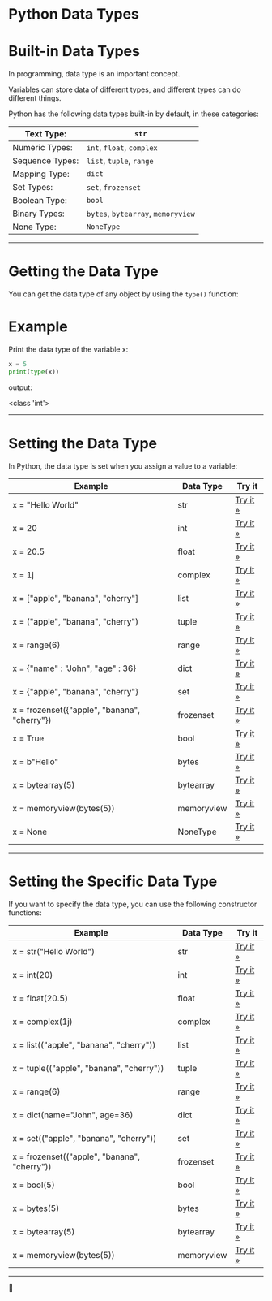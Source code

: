 # Python Data Types

# Built-in Data Types

In programming, data type is an important concept.

Variables can store data of different types, and different types can do different things.

Python has the following data types built-in by default, in these categories:

| Text Type: | `str` |
| --- | --- |
| Numeric Types: | `int`, `float`, `complex` |
| Sequence Types: | `list`, `tuple`, `range` |
| Mapping Type: | `dict` |
| Set Types: | `set`, `frozenset` |
| Boolean Type: | `bool` |
| Binary Types: | `bytes`, `bytearray`, `memoryview` |
| None Type: | `NoneType` |

---

# Getting the Data Type

You can get the data type of any object by using the `type()` function:

# Example

Print the data type of the variable x:

```python
x = 5
print(type(x))
```

output:

<class 'int'>

---

# Setting the Data Type

In Python, the data type is set when you assign a value to a variable:

| Example | Data Type | Try it |
| --- | --- | --- |
| x = "Hello World" | str | [Try it »](https://www.w3schools.com/python/trypython.asp?filename=demo_type_str) |
| x = 20 | int | [Try it »](https://www.w3schools.com/python/trypython.asp?filename=demo_type_int) |
| x = 20.5 | float | [Try it »](https://www.w3schools.com/python/trypython.asp?filename=demo_type_float) |
| x = 1j | complex | [Try it »](https://www.w3schools.com/python/trypython.asp?filename=demo_type_complex) |
| x = ["apple", "banana", "cherry"] | list | [Try it »](https://www.w3schools.com/python/trypython.asp?filename=demo_type_list) |
| x = ("apple", "banana", "cherry") | tuple | [Try it »](https://www.w3schools.com/python/trypython.asp?filename=demo_type_tuple) |
| x = range(6) | range | [Try it »](https://www.w3schools.com/python/trypython.asp?filename=demo_type_range) |
| x = {"name" : "John", "age" : 36} | dict | [Try it »](https://www.w3schools.com/python/trypython.asp?filename=demo_type_dict) |
| x = {"apple", "banana", "cherry"} | set | [Try it »](https://www.w3schools.com/python/trypython.asp?filename=demo_type_set) |
| x = frozenset({"apple", "banana", "cherry"}) | frozenset | [Try it »](https://www.w3schools.com/python/trypython.asp?filename=demo_type_frozenset) |
| x = True | bool | [Try it »](https://www.w3schools.com/python/trypython.asp?filename=demo_type_bool) |
| x = b"Hello" | bytes | [Try it »](https://www.w3schools.com/python/trypython.asp?filename=demo_type_bytes) |
| x = bytearray(5) | bytearray | [Try it »](https://www.w3schools.com/python/trypython.asp?filename=demo_type_bytearray) |
| x = memoryview(bytes(5)) | memoryview | [Try it »](https://www.w3schools.com/python/trypython.asp?filename=demo_type_memoryview) |
| x = None | NoneType | [Try it »](https://www.w3schools.com/python/trypython.asp?filename=demo_type_nonetype) |

---

# Setting the Specific Data Type

If you want to specify the data type, you can use the following constructor functions:

| Example | Data Type | Try it |
| --- | --- | --- |
| x = str("Hello World") | str | [Try it »](https://www.w3schools.com/python/trypython.asp?filename=demo_type_str2) |
| x = int(20) | int | [Try it »](https://www.w3schools.com/python/trypython.asp?filename=demo_type_int2) |
| x = float(20.5) | float | [Try it »](https://www.w3schools.com/python/trypython.asp?filename=demo_type_float2) |
| x = complex(1j) | complex | [Try it »](https://www.w3schools.com/python/trypython.asp?filename=demo_type_complex2) |
| x = list(("apple", "banana", "cherry")) | list | [Try it »](https://www.w3schools.com/python/trypython.asp?filename=demo_type_list2) |
| x = tuple(("apple", "banana", "cherry")) | tuple | [Try it »](https://www.w3schools.com/python/trypython.asp?filename=demo_type_tuple2) |
| x = range(6) | range | [Try it »](https://www.w3schools.com/python/trypython.asp?filename=demo_type_range2) |
| x = dict(name="John", age=36) | dict | [Try it »](https://www.w3schools.com/python/trypython.asp?filename=demo_type_dict2) |
| x = set(("apple", "banana", "cherry")) | set | [Try it »](https://www.w3schools.com/python/trypython.asp?filename=demo_type_set2) |
| x = frozenset(("apple", "banana", "cherry")) | frozenset | [Try it »](https://www.w3schools.com/python/trypython.asp?filename=demo_type_frozenset2) |
| x = bool(5) | bool | [Try it »](https://www.w3schools.com/python/trypython.asp?filename=demo_type_bool2) |
| x = bytes(5) | bytes | [Try it »](https://www.w3schools.com/python/trypython.asp?filename=demo_type_bytes2) |
| x = bytearray(5) | bytearray | [Try it »](https://www.w3schools.com/python/trypython.asp?filename=demo_type_bytearray2) |
| x = memoryview(bytes(5)) | memoryview | [Try it »](https://www.w3schools.com/python/trypython.asp?filename=demo_type_memoryview2) |

---

🐍